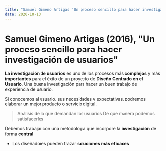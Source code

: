 ```yaml
---
title: "Samuel Gimeno Artigas 'Un proceso sencillo para hacer investigación de usuarios'(2016) y 'Tipos de investigación de usuarios enfocadas a diseño de UX'(2017)"
date: 2020-10-13 
---
```


# Samuel Gimeno Artigas (2016), "Un proceso sencillo para hacer investigación de usuarios"

**La investigación de usuarios** es uno de los procesos más **complejos** y más **importantes** para el éxito de un proyecto de **Diseño Centrado en el Usuario**.
Una buena investigación para hacer un buen trabajo de experiencia de usuario. 

Si conocemos al usuario, sus necesidades y expectativas, podremos elaborar un mejor producto o servicio digital. 
> Análisis de lo que demandan los usuarios
> De que manera podemos satisfacerles

Debemos trabajar con una metodología que incorpore la **investigación** de forma **central** 
  * Los diseñadores pueden trazar **soluciones más eficaces**

